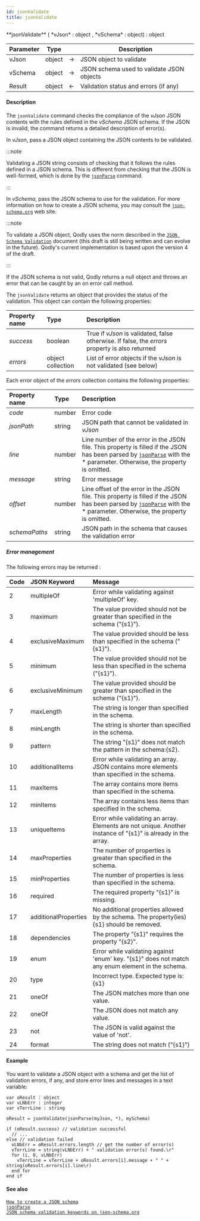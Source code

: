 ```yaml
---
id: jsonValidate
title: jsonValidate
---
```




<!-- REF #_command_.jsonValidate.Syntax -->**jsonValidate** ( *vJson* : object , *vSchema* : object) : object<!-- END REF -->


<!-- REF #_command_.jsonValidate.Params -->
|Parameter|Type||Description|
|---------|--- |:---:|------|
|vJson|object|->|JSON object to validate|
|vSchema|object|->|JSON schema used to validate JSON objects|
|Result|object|<-|Validation status and errors (if any)|
<!-- END REF -->

#### Description

The `jsonValidate` command <!-- REF #_command_.jsonValidate.Summary -->checks the compliance of the *vJson* JSON contents with the rules defined in the *vSchema* JSON schema<!-- END REF -->. If the JSON is invalid, the command returns a detailed description of error(s).

In *vJson*, pass a JSON object containing the JSON contents to be validated.

:::note

Validating a JSON string consists of checking that it follows the rules defined in a JSON schema. This is different from checking that the JSON is well-formed, which is done by the [`jsonParse`](jsonParse.md) command.

:::

In *vSchema*, pass the JSON schema to use for the validation. For more information on how to create a JSON schema, you may consult the [`json-schema.org`](http://json-schema.org/) web site.

:::note

To validate a JSON object, Qodly uses the norm described in the [`JSON Schema Validation`](https://tools.ietf.org/html/draft-wright-json-schema-validation-00) document (this draft is still being written and can evolve in the future). Qodly's current implementation is based upon the version 4 of the draft.

:::

If the JSON schema is not valid, Qodly returns a null object and throws an error that can be caught by an on error call method.

The `jsonValidate` returns an object that provides the status of the validation. This object can contain the following properties:

|Property name|Type|Description|
|:----|:----|:----|
|*success*|boolean|True if *vJson* is validated, false otherwise. If false, the *errors* property is also returned|
|*errors*|object collection|List of error objects if the *vJson* is not validated (see below)|

Each error object of the *errors* collection contains the following properties:

|Property name|Type|Description|
|:----|:----|:----|
|*code*|number|Error code|
|*jsonPath*|string|JSON path that cannot be validated in *vJson*|
|*line*|number|Line number of the error in the JSON file. This property is filled if the JSON has been parsed by [`jsonParse`](jsonParse.md) with the * parameter. Otherwise, the property is omitted.|
|*message*|string|Error message|
|*offset*|number|Line offset of the error in the JSON file. This property is filled if the JSON has been parsed by [`jsonParse`](jsonParse.md) with the * parameter. Otherwise, the property is omitted.|
|*schemaPaths*|string|JSON path in the schema that causes the validation error|

##### Error management

The following errors may be returned  :

|Code|JSON Keyword|Message|
|:----|:----|:----|
|2|multipleOf|Error while validating against 'multipleOf' key.|
|3|maximum|The value provided should not be greater than specified in the schema ("{s1}").|
|4|exclusiveMaximum|The value provided should be less than specified in the schema ("{s1}").|
|5|minimum|The value provided should not be less than specified in the schema ("{s1}").|
|6|exclusiveMinimum|The value provided should be greater than specified in the schema ("{s1}").|
|7|maxLength|The string is longer than specified in the schema.|
|8|minLength|The string is shorter than specified in the schema.|
|9|pattern|The string "{s1}" does not match the pattern in the schema:{s2}.|
|10|additionalItems|Error while validating an array. JSON contains more elements than specified in the schema.|
|11|maxItems|The array contains more items than specified in the schema.|
|12|minItems|The array contains less items than specified in the schema.|
|13|uniqueItems|Error while validating an array. Elements are not unique. Another instance of "{s1}" is already in the array.|
|14|maxProperties|The number of properties is greater than specified in the schema.|
|15|minProperties|The number of properties is less than specified in the schema.|
|16|required|The required property "{s1}" is missing.|
|17|additionalProperties|No additional properties allowed by the schema. The property(ies) {s1} should be removed.|
|18|dependencies|The property "{s1}" requires the property "{s2}".|
|19|enum|Error while validating against 'enum' key. "{s1}" does not match any enum element in the schema.|
|20|type|Incorrect type. Expected type is: {s1}|
|21|oneOf|The JSON matches more than one value.|
|22|oneOf|The JSON does not match any value.|
|23|not|The JSON is valid against the value of 'not'.|
|24|format|The string does not match ("{s1}")|


#### Example

You want to validate a JSON object with a schema and get the list of validation errors, if any, and store error lines and messages in a text variable:

```qs
var oResult : object
var vLNbErr : integer
var vTerrLine : string

oResult = jsonValidate(jsonParse(myJson, *), mySchema)

if (oResult.success) // validation successful
  // ...
else // validation failed
  vLNbErr = oResult.errors.length // get the number of error(s)
  vTerrLine = string(vLNbErr) + " validation error(s) found.\r"
  for (i, 0, vLNbErr)
    vTerrLine = vTerrLine + oResult.errors[i].message + " " + string(oResult.errors[i].line\r)
  end for
end if

```

#### See also

[`How to create a JSON schema`](http://json-schema.org/)<br/>
[`jsonParse`](jsonParse)<br/>
[`JSON schema validation keywords on json-schema.org`](http://json-schema.org/latest/json-schema-validation.html)
